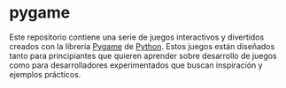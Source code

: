 # pygame
Este repositorio contiene una serie de juegos interactivos y divertidos creados con la librería [Pygame](https://www.pygame.org/tags/all) de [Python](https://www.python.org/). Estos juegos están diseñados tanto para principiantes que quieren aprender sobre desarrollo de juegos como para desarrolladores experimentados que buscan inspiración y ejemplos prácticos.
